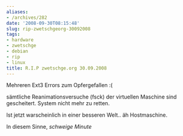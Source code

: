 ```yaml
---
aliases:
- /archives/282
date: '2008-09-30T08:15:48'
slug: rip-zwetschgeorg-30092008
tags:
- hardware
- zwetschge
- debian
- rip
- linux
title: R.I.P zwetschge.org 30.09.2008
---
```


Mehreren Ext3 Errors zum Opfergefallen :(

sämtliche Reanimationsversuche (fsck) der virtuellen Maschine sind
gescheitert. System nicht mehr zu retten.

Ist jetzt warscheinlich in einer besseren Welt.. äh Hostmaschine.

In diesem Sinne,
*schweige Minute*